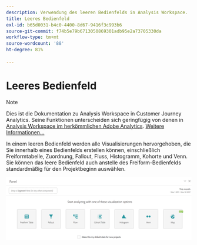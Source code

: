 ```yaml
---
description: Verwendung des leeren Bedienfelds in Analysis Workspace.
title: Leeres Bedienfeld
exl-id: b65d0031-b4c0-4400-8d67-9416f3c993b6
source-git-commit: f74b5e79b6713050869301adb95e2a73705330da
workflow-type: tm+mt
source-wordcount: '88'
ht-degree: 81%

---
```


# Leeres Bedienfeld

>[!NOTE]
>
>Dies ist die Dokumentation zu Analysis Workspace in Customer Journey Analytics. Seine Funktionen unterscheiden sich geringfügig von denen in [Analysis Workspace im herkömmlichen Adobe Analytics](https://experienceleague.adobe.com/docs/analytics/analyze/analysis-workspace/home.html). [Weitere Informationen...](/help/getting-started/cja-aa.md)

In einem leeren Bedienfeld werden alle Visualisierungen hervorgehoben, die Sie innerhalb eines Bedienfelds erstellen können, einschließlich Freiformtabelle, Zuordnung, Fallout, Fluss, Histogramm, Kohorte und Venn. Sie können das leere Bedienfeld auch anstelle des Freiform-Bedienfelds standardmäßig für den Projektbeginn auswählen.

![](assets/blank_panel.png)
